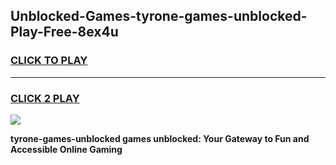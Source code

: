 
## Unblocked-Games-tyrone-games-unblocked-Play-Free-8ex4u
<h3>
<a href="https://premium76.site?title=tyrone-games-unblocked&ref=10A">CLICK TO PLAY</a></h3>
<hr>

<h3>
<a href="https://premium76.site?title=tyrone-games-unblocked&ref=10A">CLICK 2 PLAY</a>
  
</h3>

<a href="https://premium76.site?title=tyrone-games-unblocked&ref=10A"><img src="https://clearcache.store/games.png"></a>


**tyrone-games-unblocked games unblocked: Your Gateway to Fun and Accessible Online Gaming**
